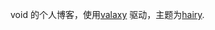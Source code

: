 void 的个人博客，使用[valaxy](https://valaxy.site/guide/why) 驱动，主题为[hairy](https://www.hairy.blog/posts/theme).